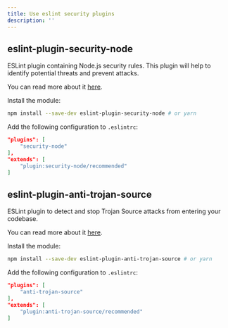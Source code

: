 ```yaml
---
title: Use eslint security plugins
description: ''
---
```


## eslint-plugin-security-node

ESLint plugin containing Node.js security rules. This plugin will help to identify potential threats and prevent attacks.

You can read more about it [here](https://www.npmjs.com/package/eslint-plugin-security-node).

Install the module:

```bash
npm install --save-dev eslint-plugin-security-node # or yarn
```

Add the following configuration to `.eslintrc`:

```json
"plugins": [
    "security-node"
],
"extends": [
    "plugin:security-node/recommended"
]
```

## eslint-plugin-anti-trojan-source

ESLint plugin to detect and stop Trojan Source attacks from entering your codebase.

You can read more about it [here](https://github.com/lirantal/eslint-plugin-anti-trojan-source).

Install the module:

```bash
npm install --save-dev eslint-plugin-anti-trojan-source # or yarn
```

Add the following configuration to `.eslintrc`:

```json
"plugins": [
    "anti-trojan-source"
],
"extends": [
    "plugin:anti-trojan-source/recommended"
]
```
